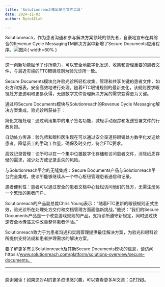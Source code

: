 ```yaml
---
title: 'Solutionreach推出安全文件工具'
date: 2024-11-03
author: ByteAILab

---
```


Solutionreach，作为患者沟通和参与解决方案领域的领先者，自豪地宣布在其综合的Revenue Cycle MessagingTM解决方案中新增了Secure Documents应用程序。![图片](https://ai-techpark.com/wp-content/uploads/2024/10/Solutionreach-960x540.jpg){ width=60% }

---
这一创新功能赋予了诊所能力，可以安全地数字化发送、收集和管理重要的患者文件，与最近实施的FTC眼镜规则为验光诊所一致。

Secure Documents模块允许验光诊所轻松收集、管理和共享关键的患者文件，如处方和报表，安全高效地进行处理。随着FTC眼镜规则的最新变化，该规则要求眼镜处方更透明和更易获得，无缝数字文件管理解决方案的需求变得更为关键。

通过将Secure Documents模块与Solutionreach的Revenue Cycle Messaging解决方案集成，验光诊所获益于：


简化文档处理：通过利用集中的电子签名功能，减轻手动跟踪和发送签署文件的行政负担。

自动处方传递：验光师和眼科医生现在可以通过安全渠道将眼镜处方数字化发送给患者，降低员工的手动工作量，确保及时交付，符合FTC要求。

高效记录管理：诊所可以在一个集中位置数字化存储和访问患者文件，消除纸质存储的需求，减少处方或记录丢失的风险。

与Solutionreach平台的无缝集成：Secure Documents产品与Solutionreach平台完全集成，使诊所能够继续从一个中心枢纽管理患者通信和记录。

患者便利性：患者可以通过安全的患者文档中心轻松访问他们的处方，无需注册另一个繁琐的患者门户。

Solutionreach的产品副总裁Chris Young表示：“随着FTC更新的眼镜规则正式生效，验光诊所在处理处方交付和文档管理方面面临新挑战。”他说：“我们的Secure Documents产品是一个改变游戏规则的产品，支持诊所遵守新规定，同时通过快速安全地传递文件改善整体患者体验。”

Solutionreach致力于为患者沟通和实践管理提供最佳解决方案，为验光和眼科诊所提供支持法规和患者护理需求的解决方案。

要了解更多有关Solutionreach及其新Secure Documents模块的信息，请访问https://www.solutionreach.com/platform/solutions-overview/secure-documents。

---
---
感谢阅读！如果您对AI的更多资讯感兴趣，可以查看更多AI文章：[GPTNB](https://gptnb.com)。